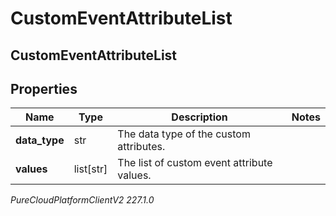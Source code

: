 # CustomEventAttributeList

## CustomEventAttributeList

## Properties

|Name | Type | Description | Notes|
|------------ | ------------- | ------------- | -------------|
| **data_type** | str | The data type of the custom attributes. | |
| **values** | list[str] | The list of custom event attribute values. | |



_PureCloudPlatformClientV2 227.1.0_
